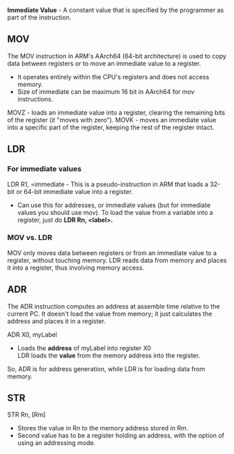 **Immediate Value** - A constant value that is specified by the programmer as part of the instruction.
## MOV
The MOV instruction in ARM's AArch64 (64-bit architecture) is used to copy data between registers or to move an immediate value to a register.  
* It operates entirely within the CPU's registers and does not access memory.  
* Size of immediate can be maximum 16 bit in AArch64 for mov instructions.

MOVZ - loads an immediate value into a register, clearing the remaining bits of the register (it "moves with zero").
MOVK - moves an immediate value into a specific part of the register, keeping the rest of the register intact.
## LDR
### For immediate values
LDR R1, =immediate - This is a pseudo-instruction in ARM that loads a 32-bit or 64-bit immediate value into a register.
* Can use this for addresses, or immediate values (but for immediate values you should use mov).
To load the value from a variable into a register, just do **LDR Rn, \<label>.**
### MOV vs. LDR
MOV only moves data between registers or from an immediate value to a register, without touching memory.
LDR reads data from memory and places it into a register, thus involving memory access.
## ADR
The ADR instruction computes an address at assemble time relative to the current PC.
It doesn't load the value from memory; it just calculates the address and places it in a register.

ADR X0, myLabel 
* Loads the **address** of myLabel into register X0  
LDR loads the **value** from the memory address into the register.

So, ADR is for address generation, while LDR is for loading data from memory.
## STR
STR Rn, \[Rm]
* Stores the value in Rn to the memory address stored in Rm.
* Second value has to be a register holding an address, with the option of using an addressing mode.